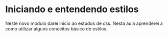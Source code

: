 # Iniciando e entendendo estilos

Neste novo módulo darei inicio ao estudos de css.
Nesta aula aprenderei a como utilizar alguns conceitos básico de estilos.
